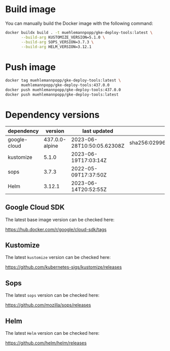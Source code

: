# Build image

You can manually build the Docker image with the following command:

```bash
docker buildx build . -t muehlemannpopp/gke-deploy-tools:latest \
       --build-arg KUSTOMIZE_VERSION=5.1.0 \
       --build-arg SOPS_VERSION=3.7.3 \
       --build-arg HELM_VERSION=3.12.1
```

# Push image

```bash
docker tag muehlemannpopp/gke-deploy-tools:latest \
       muehlemannpopp/gke-deploy-tools:437.0.0
docker push muehlemannpopp/gke-deploy-tools:437.0.0
docker push muehlemannpopp/gke-deploy-tools:latest
```


# Dependency versions

| dependency   | version        | last updated               | digest                                                                  |
|------------ |-------------- |-------------------------- |----------------------------------------------------------------------- |
| google-cloud | 437.0.0-alpine | 2023-06-28T10:50:05.62308Z | sha256:0299645dd0bfdb327ed5bad8928020d0803a74a193bcc019e6d7d757ad0c5503 |
| kustomize    | 5.1.0 | 2023-06-19T17:03:14Z |                                                                         |
| sops         | 3.7.3          | 2022-05-09T17:37:50Z       |                                                                         |
| Helm         | 3.12.1         | 2023-06-14T20:52:55Z       |                                                                         |


## Google Cloud SDK

The latest base image version can be checked here:

<https://hub.docker.com/r/google/cloud-sdk/tags>


## Kustomize

The latest `kustomize` version can be checked here:

<https://github.com/kubernetes-sigs/kustomize/releases>


## Sops

The latest `sops` version can be checked here:

<https://github.com/mozilla/sops/releases>


## Helm

The latest `Helm` version can be checked here:

<https://github.com/helm/helm/releases>
